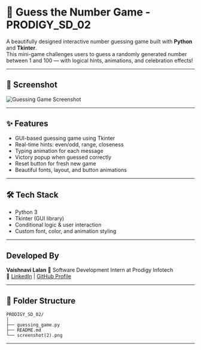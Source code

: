 # 🎯 Guess the Number Game - PRODIGY_SD_02

A beautifully designed interactive number guessing game built with **Python** and **Tkinter**.  
This mini-game challenges users to guess a randomly generated number between 1 and 100 — with logical hints, animations, and celebration effects! 

---

## 📸 Screenshot

![Guessing Game Screenshot](<img src="screenshot(2).png" width="500">)

---

## ✨ Features

- GUI-based guessing game using Tkinter
- Real-time hints: even/odd, range, closeness
- Typing animation for each message
- Victory popup when guessed correctly
- Reset button for fresh new game
- Beautiful fonts, layout, and button animations

---

## 🛠 Tech Stack

- Python 3
- Tkinter (GUI library)
- Conditional logic & user interaction
- Custom font, color, and animation styling

---

##  Developed By

**Vaishnavi Lalan**
💼 Software Development Intern at Prodigy Infotech  
🔗  [LinkedIn](https://www.linkedin.com/in/vaishnavi-lalan-270419310?lipi=urn%3Ali%3Apage%3Ad_flagship3_profile_view_base_contact_details%3BVwT8INsySK2z6a6jBPPJ1A%3D%3D) | [GitHub Profile](https://github.com/VaishnaviLalan106)

---

## 📂 Folder Structure
```
PRODIGY_SD_02/
│
├── guessing_game.py
├── README.md
└── screenshot(2).png
```

---
